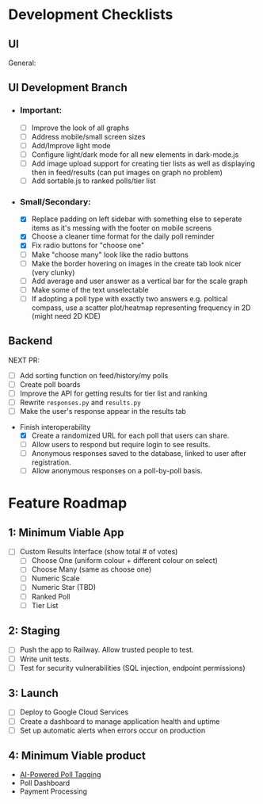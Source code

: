 # Development Checklists

## UI

General:

## UI Development Branch

- ### Important:
  - [ ] Improve the look of all graphs
  - [ ] Address mobile/small screen sizes
  - [ ] Add/Improve light mode
  - [ ] Configure light/dark mode for all new elements in dark-mode.js
  - [ ] Add image upload support for creating tier lists as well as displaying then in feed/results (can put images on graph no problem)
  - [ ] Add sortable.js to ranked polls/tier list
- ### Small/Secondary:
  - [x] Replace padding on left sidebar with something else to seperate items as it's messing with the footer on mobile screens
  - [x] Choose a cleaner time format for the daily poll reminder
  - [x] Fix radio buttons for "choose one"
  - [ ] Make "choose many" look like the radio buttons
  - [ ] Make the border hovering on images in the create tab look nicer (very clunky)
  - [ ] Add average and user answer as a vertical bar for the scale graph
  - [ ] Make some of the text unselectable
  - [ ] If adopting a poll type with exactly two answers e.g. poltical compass, use a scatter plot/heatmap representing frequency in 2D (might need 2D KDE)

## Backend

NEXT PR:

- [ ] Add sorting function on feed/history/my polls
- [ ] Create poll boards
- [ ] Improve the API for getting results for tier list and ranking
- [ ] Rewrite `responses.py` and `results.py`
- [ ] Make the user's response appear in the results tab
- Finish interoperability
  - [x] Create a randomized URL for each poll that users can share.
  - [ ] Allow users to respond but require login to see results.
  - [ ] Anonymous responses saved to the database, linked to user after registration.
  - [ ] Allow anonymous responses on a poll-by-poll basis.

# Feature Roadmap

## 1: Minimum Viable App

- [ ] Custom Results Interface (show total # of votes)
  - [ ] Choose One (uniform colour + different colour on select)
  - [ ] Choose Many (same as choose one)
  - [ ] Numeric Scale
  - [ ] Numeric Star (TBD)
  - [ ] Ranked Poll
  - [ ] Tier List

## 2: Staging

- [ ] Push the app to Railway. Allow trusted people to test.
- [ ] Write unit tests.
- [ ] Test for security vulnerabilities (SQL injection, endpoint permissions)

## 3: Launch

- [ ] Deploy to Google Cloud Services
- [ ] Create a dashboard to manage application health and uptime
- [ ] Set up automatic alerts when errors occur on production

## 4: Minimum Viable product

- [AI-Powered Poll Tagging](https://docs.google.com/document/d/1knJN9BY2EJ27TZhUlEIYxNZZmU6g-eYaLxmL75ShN_U/edit?usp=drive_link)
- Poll Dashboard
- Payment Processing
